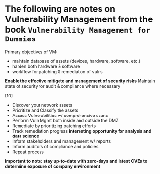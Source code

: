 # The following are notes on Vulnerability Management from the book `Vulnerability Management for Dummies`

Primary objectives of VM:
-   maintain database of assets (devices, hardware, software, etc.)
-   harden both hardware & software
- workflow for patching & remediation of vulns

**Enable the effective mitigate and management of security risks**
Maintain state of security for audit & compliance where necessary

[10]
-   Discover your network assets
-   Prioritize and Classify the assets
-   Assess Vulnerabilities w/ comprehensive scans
-   Perform Vuln Mgmt both inside and outside the DMZ
-   Remediate by prioritizing patching efforts
-   Track remediation progress **interesting opportunity for analysis and data science**
-   Inform stakeholders and management w/ reports
-   Inform auditors of compliance and policies
-   Repeat process

**important to note: stay up-to-date with zero-days and latest CVEs to determine exposure of company environment**